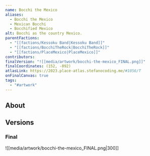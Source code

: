 ```yaml
---
name: Bocchi the Mexico
aliases:
  - Bocchi the Mexico
  - Mexican Bocchi
  - Bocchified Mexico
alt: Bocchi as the country Mexico.
parentFactions:
  - "[[factions/Kessoku Band|Kessoku Band]]"
  - "[[factions/BocchiTheRock|BocchiTheRock]]"
  - "[[factions/PlaceMexico|PlaceMexico]]"
contributors: 
finalVersion: "![[media/artwork/bocchi-the-mexico_FINAL.png]]"
finalCoordinates: (152, -892)
atlasLink: https://2023.place-atlas.stefanocoding.me/#1056/T
onFinalCanvas: true
tags:
  - "#artwork"
---
```

## About


## Versions 
### Final
![[media/artwork/bocchi-the-mexico_FINAL.png|300]]